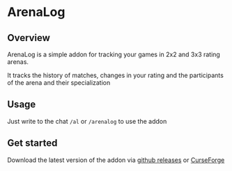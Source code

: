 # ArenaLog

## Overview

ArenaLog is a simple addon for tracking your games in 2x2 and 3x3 rating arenas.

It tracks the history of matches, changes in your rating and the participants of the arena and their specialization

## Usage

Just write to the chat `/al` or `/arenalog` to use the addon

## Get started

Download the latest version of the addon via [github releases](https://github.com/LeonidElkin/ArenaLog/releases) or [CurseForge]([https://legacy.curseforge.com/wow/addons/arenalog](https://legacy.curseforge.com/wow/addons/arenalog/files))
